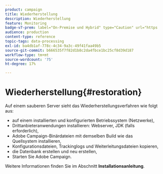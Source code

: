 ```yaml
---
product: campaign
title: Wiederherstellung
description: Wiederherstellung
feature: Monitoring
badge-v7-prem: label="On-Premise und Hybrid" type="Caution" url="https://experienceleague.adobe.com/docs/campaign-classic/using/installing-campaign-classic/architecture-and-hosting-models/hosting-models-lp/hosting-models.html?lang=de" tooltip="Gilt nur für Hybrid- und On-Premise-Bereitstellungen"
audience: production
content-type: reference
topic-tags: data-processing
exl-id: ba4db1af-778c-4c34-9a3c-49f41faa49b5
source-git-commit: b666535f7f82d1b8c2da4fbce1bc25cf8d39d187
workflow-type: tm+mt
source-wordcount: '75'
ht-degree: 17%

---
```


# Wiederherstellung{#restoration}



Auf einem sauberen Server sieht das Wiederherstellungsverfahren wie folgt aus:

* auf einem installierten und konfigurierten Betriebssystem (Netzwerke),
* Drittanbieteranwendungen installieren: Webserver, JDK (falls erforderlich),
* Adobe Campaign-Binärdateien mit demselben Build wie das Quellsystem installieren,
* Konfigurationsdateien, Trackinglogs und Weiterleitungsdateien kopieren,
* die Datenbank erstellen und neu erstellen,
* Starten Sie Adobe Campaign.

Weitere Informationen finden Sie im Abschnitt **Installationsanleitung**.
